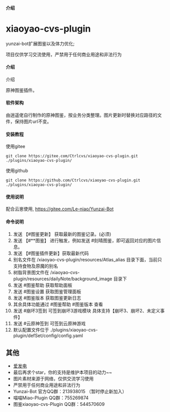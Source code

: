 #### 介绍
# xiaoyao-cvs-plugin

yunzai-bot扩展图鉴以及体力优化; 

项目仅供学习交流使用，严禁用于任何商业用途和非法行为

#### 介绍

介绍

原神图鉴插件。

#### 软件架构
由逍遥佬自行制作的原神图鉴，按业务分类整理。图片更新时替换对应路径的文件，保持图片url不变。


#### 安装教程
使用gitee
```
git clone https://gitee.com/Ctrlcvs/xiaoyao-cvs-plugin.git ./plugins/xiaoyao-cvs-plugin/
```
使用github
```
git clone https://github.com/Ctrlcvs/xiaoyao-cvs-plugin.git ./plugins/xiaoyao-cvs-plugin/
```


#### 使用说明
 配合云崽使用, https://gitee.com/Le-niao/Yunzai-Bot
#### 命令说明
1. 发送 【#图鉴更新】 获取最新的图鉴记录。(必须)
2. 发送 【#**图鉴】 进行触发，例如发送 #刻晴图鉴，即可返回对应的图片信息。
3. 发送 【#图鉴插件更新】获取最新代码
4. 别名文件在 /xiaoyao-cvs-plugin/resources/Atlas_alias 目录下面，当前只支持食物及原魔的别名
5. 树脂背景图文件在 /xiaoyao-cvs-plugin/resources/dailyNote/background_image 目录下
6. 发送 #图鉴帮助 获取帮助面板
7. 发送 #图鉴设置 获取图鉴管理面板
8. 发送 #图鉴版本 获取图鉴更新日志
9. 其余具体功能通过 #图鉴帮助 #图鉴版本 查看
10. 发送 #崩坏3签到 可签到崩坏3游戏模块 具体支持【崩坏3、崩坏2、未定义事件】
11. 发送 #云原神签到 可签到云原神游戏
12. 默认配置文件位于 ./plugins/xiaoyao-cvs-plugin/defSet/config/config.yaml
## 其他
<!---
- 有什么问题、Bug，或有其它建议，欢迎提 [issue](https://github.com/Ctrlcvs/xiaoyao-cvs-plugin/issues)
-->
- [爱发电](https://afdian.net/a/Ctrlcvs)
- 最后再求个star，你的支持是维护本项目的动力~~
- 图片素材来源于网络，仅供交流学习使用
- 严禁用于任何商业用途和非法行为
- Yunzai-Bot 官方QQ群：213938015 （暂时停止新加入）
- 喵喵Miao-Plugin QQ群：755269874 
- 图鉴xiaoyao-cvs-Plugin QQ群：544570609
